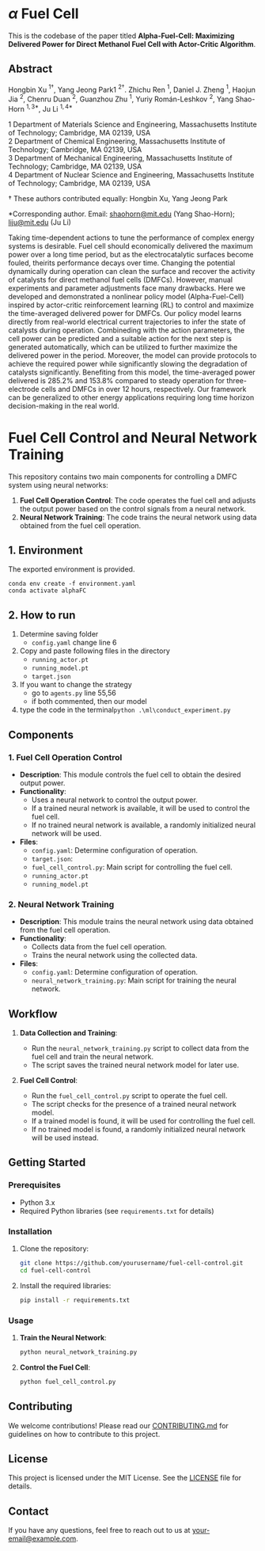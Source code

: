 # $\alpha$ Fuel Cell
This is the codebase of the paper titled **Alpha-Fuel-Cell: Maximizing Delivered Power for Direct Methanol Fuel Cell with Actor-Critic Algorithm**.

## Abstract
Hongbin Xu $^{1\dagger}$, Yang Jeong Park1 $^{2\dagger}$. Zhichu Ren $^{1}$, Daniel J. Zheng $^{1}$, Haojun Jia $^{2}$, Chenru Duan $^{2}$, Guanzhou Zhu $^{1}$, Yuriy Román-Leshkov $^{2}$, Yang Shao-Horn $^{1,3*}$, Ju Li $^{1,4*}$   

1 Department of Materials Science and Engineering, Massachusetts Institute of Technology; Cambridge, MA 02139, USA   
2 Department of Chemical Engineering, Massachusetts Institute of Technology; Cambridge, MA 02139, USA   
3 Department of Mechanical Engineering, Massachusetts Institute of Technology; Cambridge, MA 02139, USA   
4 Department of Nuclear Science and Engineering, Massachusetts Institute of Technology; Cambridge, MA 02139, USA   

† These authors contributed equally: Hongbin Xu, Yang Jeong Park

*Corresponding author. Email: shaohorn@mit.edu (Yang Shao-Horn); liju@mit.edu (Ju Li)

Taking time-dependent actions to tune the performance of complex energy systems is desirable. Fuel cell should economically delivered the maximum power over a long time period, but as the electrocatalytic surfaces become fouled, theirits performance decays over time. Changing the potential dynamically during operation can clean the surface and recover the activity of catalysts for direct methanol fuel cells (DMFCs). However, manual experiments and parameter adjustments face many drawbacks. Here we developed and demonstrated a nonlinear policy model (Alpha-Fuel-Cell) inspired by actor-critic reinforcement learning (RL) to control and maximize the time-averaged delivered power for DMFCs. Our policy model learns directly from real-world electrical current trajectories to infer the state of catalysts during operation. Combineding with the action parameters, the cell power can be predicted and a suitable action for the next step is generated automatically, which can be utilized to further maximize the delivered power in the period. Moreover, the model can provide protocols to achieve the required power while significantly slowing the degradation of catalysts significantly. Benefiting from this model, the time-averaged power delivered is 285.2% and 153.8% compared to steady operation for three-electrode cells and DMFCs in over 12 hours, respectively. Our framework can be generalized to other energy applications requiring long time horizon decision-making in the real world. 

# Fuel Cell Control and Neural Network Training

This repository contains two main components for controlling a DMFC system using neural networks:

1. **Fuel Cell Operation Control**: The code operates the fuel cell and adjusts the output power based on the control signals from a neural network.
2. **Neural Network Training**: The code trains the neural network using data obtained from the fuel cell operation.

## 1. Environment
The exported environment is provided.
```
conda env create -f environment.yaml
conda activate alphaFC
```
## 2. How to run
1. Determine saving folder
   - `config.yaml` change line 6
2. Copy and paste following files in the directory
   - `running_actor.pt`
   - `running_model.pt`
   - `target.json`
3. If you want to change the strategy
    - go to `agents.py` line 55,56
    - if both commented, then our model
4. type the code in the terminal`python .\ml\conduct_experiment.py`


## Components

### 1. Fuel Cell Operation Control
- **Description**: This module controls the fuel cell to obtain the desired output power.
- **Functionality**: 
  - Uses a neural network to control the output power.
  - If a trained neural network is available, it will be used to control the fuel cell.
  - If no trained neural network is available, a randomly initialized neural network will be used.
- **Files**: 
  - `config.yaml`: Determine configuration of operation. 
  - `target.json`: 
  - `fuel_cell_control.py`: Main script for controlling the fuel cell.
  - `running_actor.pt`
  - `running_model.pt`

### 2. Neural Network Training
- **Description**: This module trains the neural network using data obtained from the fuel cell operation.
- **Functionality**:
  - Collects data from the fuel cell operation.
  - Trains the neural network using the collected data.
- **Files**:
  - `config.yaml`: Determine configuration of operation.
  - `neural_network_training.py`: Main script for training the neural network.

## Workflow

1. **Data Collection and Training**:
   - Run the `neural_network_training.py` script to collect data from the fuel cell and train the neural network.
   - The script saves the trained neural network model for later use.

2. **Fuel Cell Control**:
   - Run the `fuel_cell_control.py` script to operate the fuel cell.
   - The script checks for the presence of a trained neural network model.
   - If a trained model is found, it will be used for controlling the fuel cell.
   - If no trained model is found, a randomly initialized neural network will be used instead.

## Getting Started

### Prerequisites
- Python 3.x
- Required Python libraries (see `requirements.txt` for details)

### Installation
1. Clone the repository:
    ```bash
    git clone https://github.com/yourusername/fuel-cell-control.git
    cd fuel-cell-control
    ```
2. Install the required libraries:
    ```bash
    pip install -r requirements.txt
    ```

### Usage

1. **Train the Neural Network**:
    ```bash
    python neural_network_training.py
    ```

2. **Control the Fuel Cell**:
    ```bash
    python fuel_cell_control.py
    ```

## Contributing

We welcome contributions! Please read our [CONTRIBUTING.md](CONTRIBUTING.md) for guidelines on how to contribute to this project.

## License

This project is licensed under the MIT License. See the [LICENSE](LICENSE) file for details.

## Contact

If you have any questions, feel free to reach out to us at [your-email@example.com](mailto:your-email@example.com).

